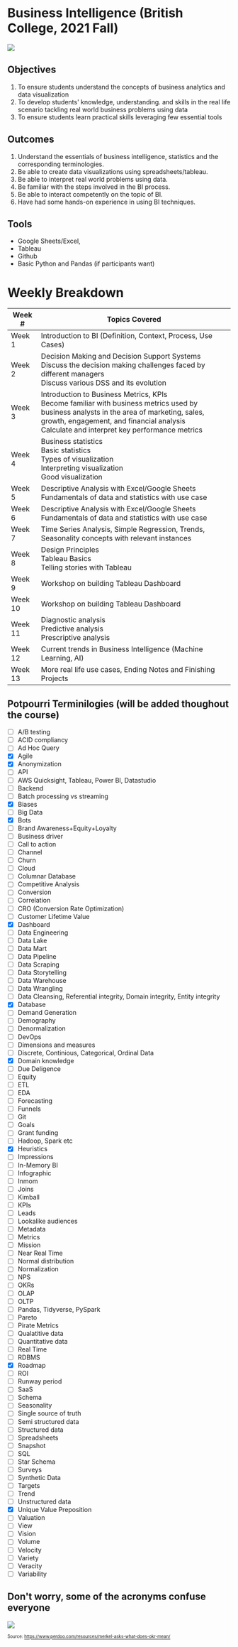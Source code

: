 # Business Intelligence (British College, 2021 Fall)

![](assets/venn.png)

## Objectives
1. To ensure students understand the concepts of business analytics and data visualization
2. To develop students' knowledge, understanding. and skills in the real life scenario tackling real world business problems using data
3. To ensure students learn practical skills leveraging few essential tools
	
	
## Outcomes
1. Understand the essentials of business intelligence, statistics and the corresponding terminologies.
2. Be able to create data visualizations using spreadsheets/tableau.
3. Be able to interpret real world problems using data.
4. Be familiar with the steps involved in the BI process.
5. Be able to interact competently on the topic of BI.
6. Have had some hands-on experience in using BI techniques.

## Tools
- Google Sheets/Excel, 
- Tableau 
- Github
- Basic Python and Pandas (if participants want)

# Weekly Breakdown

| Week #  | Topics Covered                                                                                                                                                                                                                           |
| ------- | ---------------------------------------------------------------------------------------------------------------------------------------------------------------------------------------------------------------------------------------- |
| Week 1  | Introduction to BI (Definition, Context, Process, Use Cases)                                                                                                                                                                             |
| Week 2  | Decision Making and Decision Support Systems<br>Discuss the decision making challenges faced by different managers<br>Discuss various DSS and its evolution                                                                              |
| Week 3  | Introduction to Business Metrics, KPIs<br>Become familiar with business metrics used by business analysts in the area of marketing, sales, growth, engagement, and financial analysis<br>Calculate and interpret key performance metrics |
| Week 4  | Business statistics<br>Basic statistics<br>Types of visualization<br>Interpreting visualization<br>Good visualization                                                                                                                    |
| Week 5  | Descriptive Analysis with Excel/Google Sheets<br>Fundamentals of data and statistics with use case                                                                                                                                       |
| Week 6  | Descriptive Analysis with Excel/Google Sheets<br>Fundamentals of data and statistics with use case                                                                                                                                       |
| Week 7  | Time Series Analysis, Simple Regression, Trends, Seasonality concepts with relevant instances                                                                                                                                            |
| Week 8  | Design Principles<br>Tableau Basics<br>Telling stories with Tableau                                                                                                                                                                      |
| Week 9  | Workshop on building Tableau Dashboard                                                                                                                                                                                                   |
| Week 10 | Workshop on building Tableau Dashboard                                                                                                                                                                                                   |
| Week 11 | Diagnostic analysis<br>Predictive analysis<br>Prescriptive analysis                                                                                                                                                                      |
| Week 12 | Current trends in Business Intelligence (Machine Learning, AI)                                                                                                                                                                           |
| Week 13 | More real life use cases, Ending Notes and Finishing Projects                                                                                                                                                                            |


## Potpourri Terminilogies (will be added thoughout the course)
- [ ] A/B testing
- [ ] ACID compliancy
- [ ] Ad Hoc Query
- [x] Agile
- [x] Anonymization
- [ ] API
- [ ] AWS Quicksight, Tableau, Power BI, Datastudio
- [ ] Backend
- [ ] Batch processing vs streaming
- [x] Biases
- [ ] Big Data
- [x] Bots
- [ ] Brand Awareness+Equity+Loyalty
- [ ] Business driver
- [ ] Call to action
- [ ] Channel
- [ ] Churn
- [ ] Cloud
- [ ] Columnar Database
- [ ] Competitive Analysis
- [ ] Conversion
- [ ] Correlation
- [ ] CRO (Conversion Rate Optimization)
- [ ] Customer Lifetime Value
- [x] Dashboard
- [ ] Data Engineering
- [ ] Data Lake
- [ ] Data Mart
- [ ] Data Pipeline
- [ ] Data Scraping
- [ ] Data Storytelling
- [ ] Data Warehouse
- [ ] Data Wrangling
- [ ] Data Cleansing, Referential integrity, Domain integrity, Entity integrity
- [x] Database
- [ ] Demand Generation
- [ ] Demography
- [ ] Denormalization
- [ ] DevOps
- [ ] Dimensions and measures
- [ ] Discrete, Continious, Categorical, Ordinal Data
- [x] Domain knowledge
- [ ] Due Deligence 
- [ ] Equity
- [ ] ETL
- [ ] EDA
- [ ] Forecasting
- [ ] Funnels
- [ ] Git
- [ ] Goals
- [ ] Grant funding
- [ ] Hadoop, Spark etc
- [x] Heuristics
- [ ] Impressions
- [ ] In-Memory BI
- [ ] Infographic
- [ ] Inmom
- [ ] Joins
- [ ] Kimball
- [ ] KPIs
- [ ] Leads
- [ ] Lookalike audiences
- [ ] Metadata
- [ ] Metrics
- [ ] Mission
- [ ] Near Real Time
- [ ] Normal distribution
- [ ] Normalization
- [ ] NPS
- [ ] OKRs
- [ ] OLAP
- [ ] OLTP
- [ ] Pandas, Tidyverse, PySpark
- [ ] Pareto
- [ ] Pirate Metrics 
- [ ] Qualatitive data
- [ ] Quantitative data
- [ ] Real Time
- [ ] RDBMS
- [x] Roadmap
- [ ] ROI
- [ ] Runway period
- [ ] SaaS
- [ ] Schema
- [ ] Seasonality
- [ ] Single source of truth
- [ ] Semi structured data
- [ ] Structured data
- [ ] Spreadsheets
- [ ] Snapshot
- [ ] SQL
- [ ] Star Schema
- [ ] Surveys
- [ ] Synthetic Data
- [ ] Targets
- [ ] Trend
- [ ] Unstructured data
- [x] Unique Value Preposition
- [ ] Valuation
- [ ] View
- [ ] Vision
- [ ] Volume
- [ ] Velocity
- [ ] Variety
- [ ] Veracity
- [ ] Variability

## Don't worry, some of the acronyms confuse everyone

![](assets/merkel.jpg)

<sub><sup>Source: https://www.perdoo.com/resources/merkel-asks-what-does-okr-mean/</sup></sub>
